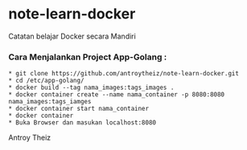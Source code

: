 # note-learn-docker
Catatan belajar Docker secara Mandiri


### Cara Menjalankan Project App-Golang :
	* git clone https://github.com/antroytheiz/note-learn-docker.git
	* cd /etc/app-golang/
	* docker build --tag nama_images:tags_images .
	* docker container create --name nama_container -p 8080:8080 nama_images:tags_iamges
	* docker container start nama_container
	* docker container 
	* Buka Browser dan masukan localhost:8080




Antroy Theiz 
